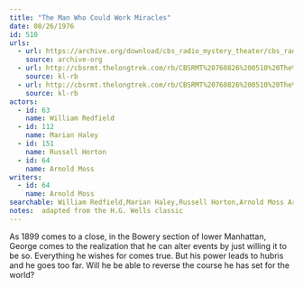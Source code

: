 ```yaml
---
title: "The Man Who Could Work Miracles"
date: 08/26/1976
id: 510
urls: 
  - url: https://archive.org/download/cbs_radio_mystery_theater/cbs_radio_mystery_theater-0501-0550.zip/cbs_radio_mystery_theater-0501-0550%2Fcbsrmt_0510_the_man_who_could_work_miracles.mp3
    source: archive-org
  - url: http://cbsrmt.thelongtrek.com/rb/CBSRMT%20760826%200510%20The%20Man%20Who%20Could%20Work%20Miracles_wuwm.mp3
    source: kl-rb
  - url: http://cbsrmt.thelongtrek.com/rb/CBSRMT%20760826%200510%20The%20Man%20Who%20Could%20Work%20Miracles_wbbm_rb.mp3
    source: kl-rb
actors:  
  - id: 63
    name: William Redfield  
  - id: 112
    name: Marian Haley  
  - id: 151
    name: Russell Horton  
  - id: 64
    name: Arnold Moss
writers:  
  - id: 64
    name: Arnold Moss
searchable: William Redfield,Marian Haley,Russell Horton,Arnold Moss Arnold Moss
notes:  adapted from the H.G. Wells classic
---
```

As 1899 comes to a close, in the Bowery section of lower Manhattan, George comes to the realization that he can alter events by just willing it to be so. Everything he wishes for comes true. But his power leads to hubris and he goes too far. Will he be able to reverse the course he has set for the world?
